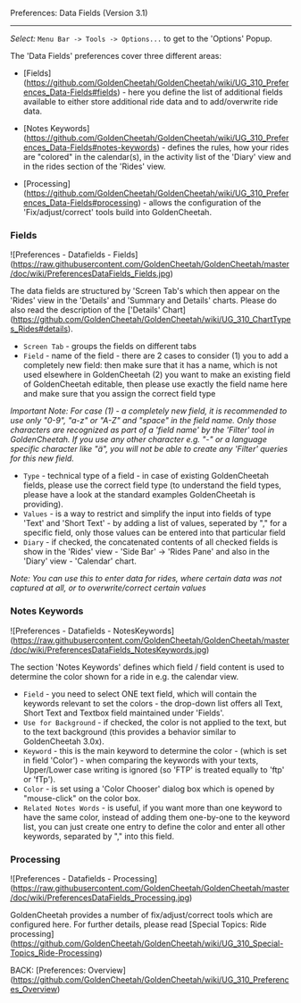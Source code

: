 Preferences: Data Fields (Version 3.1)
***

_Select:_ `Menu Bar -> Tools -> Options...` to get to the 'Options' Popup.

The 'Data Fields' preferences cover three different areas:

* [Fields] (https://github.com/GoldenCheetah/GoldenCheetah/wiki/UG_310_Preferences_Data-Fields#fields) - here you define the list of additional fields available to either store additional ride data and to add/overwrite ride data.

* [Notes Keywords] (https://github.com/GoldenCheetah/GoldenCheetah/wiki/UG_310_Preferences_Data-Fields#notes-keywords) - defines the rules, how your rides are "colored" in the calendar(s), in the activity list of the 'Diary' view and in the rides section of the 'Rides' view.

* [Processing] (https://github.com/GoldenCheetah/GoldenCheetah/wiki/UG_310_Preferences_Data-Fields#processing) - allows the configuration of the 'Fix/adjust/correct' tools build into GoldenCheetah.

### Fields

![Preferences - Datafields - Fields] (https://raw.githubusercontent.com/GoldenCheetah/GoldenCheetah/master/doc/wiki/PreferencesDataFields_Fields.jpg)

The data fields are structured by 'Screen Tab's which then appear on the 'Rides' view in the 'Details' and 'Summary and Details' charts. Please do also read the description of the ['Details' Chart] (https://github.com/GoldenCheetah/GoldenCheetah/wiki/UG_310_ChartTypes_Rides#details).

* `Screen Tab` - groups the fields on different tabs 
* `Field` - name of the field - there are 2 cases to consider (1) you to add a completely new field: then make sure that it has a name, which is not used elsewhere in GoldenCheetah (2) you want to make an existing field of GoldenCheetah editable, then please use exactly the field name here and make sure that you assign the correct field type

_Important Note: For case (1) - a completely new field, it is recommended to use only "0-9", "a-z" or "A-Z" and "space" in the field name. Only those characters are recognized as part of a 'field name' by the 'Filter' tool in GoldenCheetah. If you use any other character e.g. "-" or a language specific character like "ä", you will not be able to create any 'Filter' queries for this new field._

* `Type` - technical type of a field - in case of existing GoldenCheetah fields, please use the correct field type (to understand the field types, please have a look at the standard examples GoldenCheetah is providing).
* `Values` - is a way to restrict and simplify the input into fields of type 'Text' and 'Short Text' - by adding a list of values, seperated by "," for a specific field, only those values can be entered into that particular field
* `Diary` - if checked, the concatenated contents of all checked fields is show in the 'Rides' view - 'Side Bar' -> 'Rides Pane' and also in the 'Diary' view - 'Calendar' chart.

_Note: You can use this to enter data for rides, where certain data was not captured at all, or to overwrite/correct certain values_

### Notes Keywords

![Preferences - Datafields - NotesKeywords] (https://raw.githubusercontent.com/GoldenCheetah/GoldenCheetah/master/doc/wiki/PreferencesDataFields_NotesKeywords.jpg)

The section 'Notes Keywords' defines which field / field content is used to determine the color shown for a ride in e.g. the calendar view.

* `Field` - you need to select ONE text field, which will contain the keywords relevant to set the colors - the drop-down list offers all Text, Short Text and Textbox field maintained under 'Fields'.
* `Use for Background` - if checked, the color is not applied to the text, but to the text background (this provides a behavior similar to GoldenCheetah 3.0x).
* `Keyword` - this is the main keyword to determine the color - (which is set in field 'Color') - when comparing the keywords with your texts, Upper/Lower case writing is ignored (so 'FTP' is treated equally to 'ftp' or 'fTp').
* `Color` - is set using a 'Color Chooser' dialog box which is opened by "mouse-click" on the color box.
* `Related Notes Words` - is useful, if you want more than one keyword to have the same color, instead of adding them one-by-one to the keyword list, you can just create one entry to define the color and enter all other keywords, separated by "," into this field.

### Processing

![Preferences - Datafields - Processing] (https://raw.githubusercontent.com/GoldenCheetah/GoldenCheetah/master/doc/wiki/PreferencesDataFields_Processing.jpg)

GoldenCheetah provides a number of fix/adjust/correct tools which are configured here. For further details, please read [Special Topics: Ride processing] (https://github.com/GoldenCheetah/GoldenCheetah/wiki/UG_310_Special-Topics_Ride-Processing)

BACK: [Preferences: Overview] (https://github.com/GoldenCheetah/GoldenCheetah/wiki/UG_310_Preferences_Overview)
